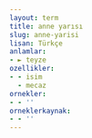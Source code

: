 ```yaml
---
layout: term
title: anne yarısı
slug: anne-yarisi
lisan: Türkçe
anlamlar:
- ► teyze
ozellikler:
- - isim
  - mecaz
ornekler:
- - ''
orneklerkaynak:
- - ''
---
```

